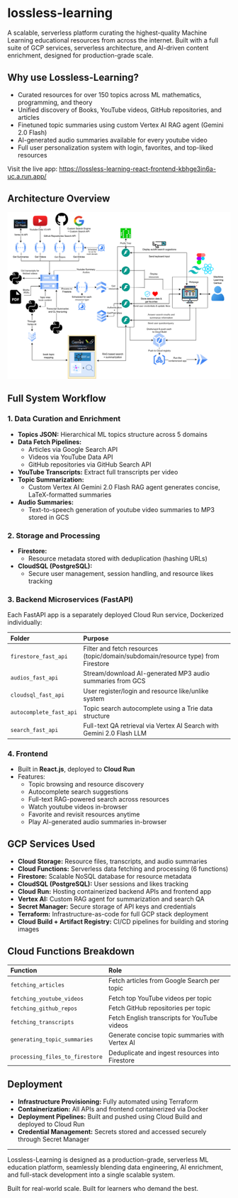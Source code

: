 # lossless-learning

A scalable, serverless platform curating the highest-quality Machine Learning educational resources from across the internet. Built with a full suite of GCP services, serverless architecture, and AI-driven content enrichment, designed for production-grade scale.

## Why use Lossless-Learning?

* Curated resources for over 150 topics across ML mathematics, programming, and theory
* Unified discovery of Books, YouTube videos, GitHub repositories, and articles
* Finetuned topic summaries using custom Vertex AI RAG agent (Gemini 2.0 Flash)
* AI-generated audio summaries available for every youtube video
* Full user personalization system with login, favorites, and top-liked resources

Visit the live app:
https://lossless-learning-react-frontend-kbhge3in6a-uc.a.run.app/

## Architecture Overview

![Architecture Diagram](lossless_learning_architecture_diagram.png)

## Full System Workflow

### 1. Data Curation and Enrichment

* **Topics JSON:** Hierarchical ML topics structure across 5 domains
* **Data Fetch Pipelines:**
  * Articles via Google Search API
  * Videos via YouTube Data API
  * GitHub repositories via GitHub Search API
* **YouTube Transcripts:** Extract full transcripts per video
* **Topic Summarization:**
  * Custom Vertex AI Gemini 2.0 Flash RAG agent generates concise, LaTeX-formatted summaries
* **Audio Summaries:**
  * Text-to-speech generation of youtube video summaries to MP3 stored in GCS

### 2. Storage and Processing

* **Firestore:**
  * Resource metadata stored with deduplication (hashing URLs)
* **CloudSQL (PostgreSQL):**
  * Secure user management, session handling, and resource likes tracking

### 3. Backend Microservices (FastAPI)

Each FastAPI app is a separately deployed Cloud Run service, Dockerized individually:

| Folder | Purpose |
|:-------|:--------|
| `firestore_fast_api` | Filter and fetch resources (topic/domain/subdomain/resource type) from Firestore |
| `audios_fast_api` | Stream/download AI-generated MP3 audio summaries from GCS |
| `cloudsql_fast_api` | User register/login and resource like/unlike system |
| `autocomplete_fast_api` | Topic search autocomplete using a Trie data structure |
| `search_fast_api` | Full-text QA retrieval via Vertex AI Search with Gemini 2.0 Flash LLM |

### 4. Frontend

* Built in **React.js**, deployed to **Cloud Run**
* Features:
  * Topic browsing and resource discovery
  * Autocomplete search suggestions
  * Full-text RAG-powered search across resources
  * Watch youtube videos in-browser
  * Favorite and revisit resources anytime
  * Play AI-generated audio summaries in-browser

## GCP Services Used

* **Cloud Storage:** Resource files, transcripts, and audio summaries
* **Cloud Functions:** Serverless data fetching and processing (6 functions)
* **Firestore:** Scalable NoSQL database for resource metadata
* **CloudSQL (PostgreSQL):** User sessions and likes tracking
* **Cloud Run:** Hosting containerized backend APIs and frontend app
* **Vertex AI:** Custom RAG agent for summarization and search QA
* **Secret Manager:** Secure storage of API keys and credentials
* **Terraform:** Infrastructure-as-code for full GCP stack deployment
* **Cloud Build + Artifact Registry:** CI/CD pipelines for building and storing images

## Cloud Functions Breakdown

| Function | Role |
|:---------|:-----|
| `fetching_articles` | Fetch articles from Google Search per topic |
| `fetching_youtube_videos` | Fetch top YouTube videos per topic |
| `fetching_github_repos` | Fetch GitHub repositories per topic |
| `fetching_transcripts` | Fetch English transcripts for YouTube videos |
| `generating_topic_summaries` | Generate concise topic summaries with Vertex AI |
| `processing_files_to_firestore` | Deduplicate and ingest resources into Firestore |

## Deployment

* **Infrastructure Provisioning:** Fully automated using Terraform
* **Containerization:** All APIs and frontend containerized via Docker
* **Deployment Pipelines:** Built and pushed using Cloud Build and deployed to Cloud Run
* **Credential Management:** Secrets stored and accessed securely through Secret Manager

---

Lossless-Learning is designed as a production-grade, serverless ML education platform, seamlessly blending data engineering, AI enrichment, and full-stack development into a single scalable system.

Built for real-world scale. Built for learners who demand the best.
